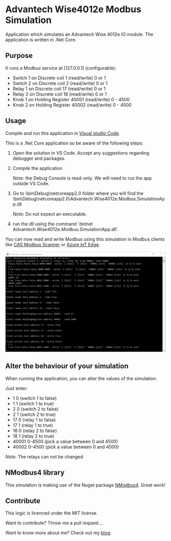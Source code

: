 # Advantech Wise4012e Modbus Simulation

Application which simulates an Advantech Wise 4012e IO module. The application is written in .Net Core.

## Purpose

It runs a Modbus service at [127.0.0.1] (configurable):

* Switch 1 on Discrete coil 1 (read/write) 0 or 1
* Switch 2 on Discrete coil 2 (read/write) 0 or 1
* Relay 1 on Discrete coil 17 (read/write) 0 or 1
* Relay 2 on Discrete coil 18 (read/write) 0 or 1
* Knob 1 on Holding Register 40001 (read/write) 0 - 4500
* Knob 2 on Holding Register 40002 (read/write) 0 - 4500 

## Usage

Compile and run this application in [Visual studio Code](https://code.visualstudio.com/).

This is a .Net Core application so be aware of the following steps:

1. Open the solution in VS Code. Accept any suggestions regarding debugger and packages.
2. Compile the application

    *Note*: the Debug Console is read-only. We will need to rus the app outside VS Code.

3. Go to \bin\Debug\netcoreapp2.0 folder where you will find the \bin\Debug\netcoreapp2.0\Advantech.Wise4012e.Modbus.SimulationApp.dll

    *Note*: Do not expect an executable.

4. run the dll using the command 'dotnet Advantech.Wise4012e.Modbus.SimulationApp.dll'.

You can now read and write Modbus using this simulation in Modbus clients like [CAS Modbus Scanner](http://store.chipkin.com/articles/modbus-scanner-what-is-the-cas-modbus-scanner) or [Azure IoT Edge](https://docs.microsoft.com/en-us/azure/iot-edge/deploy-modbus-gateway).

![alt tag](img/simulation.jpg)

## Alter the behaviour of your simulation

When running the application, you can alter the values of the simulation.

Just enter:

* 1 0 (switch 1 to false)
* 1 1 (switch 1 to true)
* 2 0 (switch 2 to false)
* 2 1 (switch 2 to true)
* 17 0 (relay 1 to false)
* 17 1 (relay 1 to true)
* 18 0 (relay 2 to false)
* 18 1 (relay 2 to true)
* 40001 0-4500 (pick a value between 0 and 4500)
* 40002 0-4500 (pick a value between 0 and 4500)

*Note*: The relays can not be changed

## NModbus4 library

This simulation is making use of the Nuget package [NModbus4](https://github.com/NModbus4/NModbus4). Great work!

## Contribute

This logic is licenced under the MIT license.

Want to contribute? Throw me a pull request....

Want to know more about me? Check out my [blog](http://blog.vandevelde-online.com).

